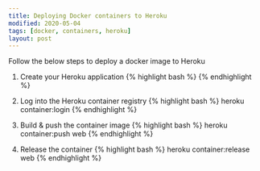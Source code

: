 ```yaml
---
title: Deploying Docker containers to Heroku
modified: 2020-05-04
tags: [docker, containers, heroku]
layout: post
---
```


Follow the below steps to deploy a docker image to Heroku

1. Create your Heroku application
{% highlight bash %}
{% endhighlight %}

2. Log into the Heroku container registry
{% highlight bash %}
heroku container:login
{% endhighlight %}

3. Build & push the container image
{% highlight bash %}
heroku container:push web
{% endhighlight %}

4. Release the container
{% highlight bash %}
heroku container:release web
{% endhighlight %}
